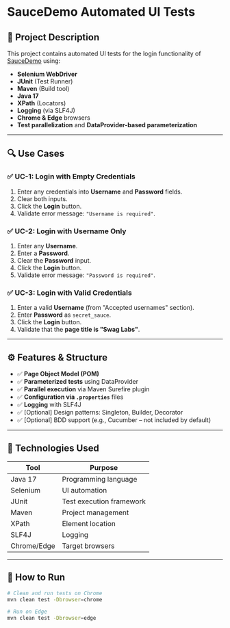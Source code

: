 # SauceDemo Automated UI Tests

## 🧪 Project Description

This project contains automated UI tests for the login functionality of [SauceDemo](https://www.saucedemo.com/) using:

- **Selenium WebDriver**
- **JUnit** (Test Runner)
- **Maven** (Build tool)
- **Java 17**
- **XPath** (Locators)
- **Logging** (via SLF4J)
- **Chrome & Edge** browsers
- **Test parallelization** and **DataProvider-based parameterization**

---

## 🔍 Use Cases

### ✅ UC-1: Login with Empty Credentials

1. Enter any credentials into **Username** and **Password** fields.
2. Clear both inputs.
3. Click the **Login** button.
4. Validate error message: `"Username is required"`.

### ✅ UC-2: Login with Username Only

1. Enter any **Username**.
2. Enter a **Password**.
3. Clear the **Password** input.
4. Click the **Login** button.
5. Validate error message: `"Password is required"`.

### ✅ UC-3: Login with Valid Credentials

1. Enter a valid **Username** (from "Accepted usernames" section).
2. Enter **Password** as `secret_sauce`.
3. Click the **Login** button.
4. Validate that the **page title is "Swag Labs"**.

---

## ⚙️ Features & Structure

- ✅ **Page Object Model (POM)**
- ✅ **Parameterized tests** using DataProvider
- ✅ **Parallel execution** via Maven Surefire plugin
- ✅ **Configuration via `.properties`** files
- ✅ **Logging** with SLF4J
- ✅ [Optional] Design patterns: Singleton, Builder, Decorator
- ✅ [Optional] BDD support (e.g., Cucumber – not included by default)

---

## 🧰 Technologies Used

| Tool         | Purpose                  |
|--------------|---------------------------|
| Java 17      | Programming language     |
| Selenium     | UI automation            |
| JUnit        | Test execution framework |
| Maven        | Project management       |
| XPath        | Element location         |
| SLF4J        | Logging                  |
| Chrome/Edge  | Target browsers          |

---

## 🚀 How to Run

```bash
# Clean and run tests on Chrome
mvn clean test -Dbrowser=chrome

# Run on Edge
mvn clean test -Dbrowser=edge

